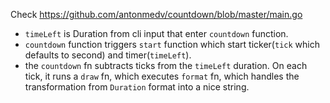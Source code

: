Check https://github.com/antonmedv/countdown/blob/master/main.go
- `timeLeft` is Duration from cli input that enter `countdown` function.
- `countdown` function triggers `start` function which start ticker(`tick` which defaults to second) and timer(`timeLeft`).
- the `countdown` fn subtracts ticks from the `timeLeft` duration. On each tick, it runs a `draw` fn, which executes `format` fn, which handles the transformation from `Duration` format into a nice string.
